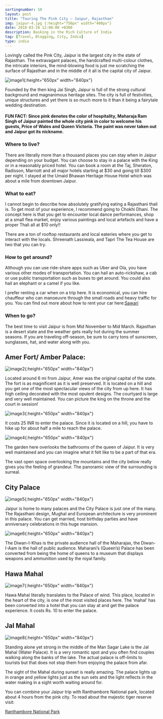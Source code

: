 ```yaml
---
sortingnumber: 10
layout: post
title: "Touring The Pink City – Jaipur, Rajasthan"
img: jaipur-4.jpg {:height="750px" width="400px"}
date: 2018-03-28 12:00:00 +0300
description: Basking in the Rich Culture of India
tag: [Travel, Blogging, City, India]
type: india
---
```


Lovingly called the Pink City, Jaipur is the largest city in the state of Rajasthan. The extravagant palaces, the handcrafted multi-colour clothes, the intricate interiors, the mind-blowing food is just me scratching the surface of Rajasthan and in the middle of it all is the capital city of Jaipur.

![image1]({{site.baseurl}}/assets/img/jaipur-1.JPG){:height="650px" width="840px"}

Founded by the then king Jai Singh, Jaipur is full of the strong cultural background and magnanimous heritage sites. The city is full of festivities, unique structures and yet there is so much more to it than it being a fairytale wedding destination.

#### FUN FACT: Since pink denotes the color of hospitality, Maharaja Ram Singh of Jaipur painted the whole city pink in color to welcome his guests, Price of Wales and Queen Victoria. The paint was never taken out and Jaipur got its nickname.

### Where to live?
There are literally more than a thousand places you can stay when in Jaipur depending on your budget. You can choose to stay in a palace with the King or in a reasonably priced hotel. You can book a room at the Taj, Sheraton, Radisson, Marriott and all major hotels starting at $30 and going till $300 per night. I stayed at the Umaid Bhawan Heritage House Hotel which was about a mile from downtown Jaipur.

### What to eat?
I cannot begin to describe how absolutely gratifying eating a Rajasthani thali is. To get most of your experience, I recommend going to Chokhi Dhani.  The concept here is that you get to encounter local dance performances, shop at a small flea market, enjoy various paintings and local artefacts and have a proper Thali all at $10 only!!

There are a ton of rooftop restaurants and local eateries where you get to interact with the locals. Shreenath Lassiwala, and Tapri The Tea House are two that you can try.

### How to get around?
Although you can use ride-share apps such as Uber and Ola, you have various other modes of transportation. You can hail an auto-rickshaw, a cab or use public transportation such as buses to get around. You could also hail an elephant or a camel if you like.

I prefer renting a car when on a trip here. It is economical, you can hire chauffeur who can manoeuvre through the small roads and heavy traffic for you. You can find out more about how to rent your car here:[Sawari](www.savaari.com)

### When to go?
The best time to visit Jaipur is from Mid November to Mid March. Rajasthan is a desert state and the weather gets really hot during the summer seasons. If you are traveling off-season, be sure to carry tons of sunscreen, sunglasses, hat, and water along with you.

## Amer Fort/ Amber Palace:

![image2]({{site.baseurl}}/assets/img/jaipur-2.jpg){:height="650px" width="840px"}

Located around 6 mi from Jaipur, Amer was the original capital of the state. The fort is as magnificent as it is well preserved. It is located on a hill and you get one of the most spectacular views of the city from up here. It has high ceiling decorated with the most opulent designs. The courtyard is large and very well maintained. You can picture the king on the throne and the court in session!

![image3]({{site.baseurl}}/assets/img/jaipur-3.jpg){:height="650px" width="840px"}

It costs 25 INR to enter the palace. Since it is located on a hill, you have to hike up for about half a mile to reach the palace.

![image4]({{site.baseurl}}/assets/img/jaipur-4.jpg){:height="650px" width="840px"}

The garden here overlooks the bathrooms of the queen of Jaipur. It is very well maintained and you can imagine what it felt like to be a part of that era.

The vast open space overlooking the mountains and the city below really gives you the feeling of grandeur. The panoramic view of the surrounding is surreal.

## City Palace

![image5]({{site.baseurl}}/assets/img/jaipur-5.jpg){:height="650px" width="840px"}

Jaipur is home to many palaces and the City Palace is just one of the many. The Rajasthani design, Mughal and European architecture is very prominent in this palace. You can get married, host birthday parties and have anniversary celebrations in this huge mansion.

![image6]({{site.baseurl}}/assets/img/jaipur-6.jpg){:height="650px" width="840px"}

The Diwan-I-Khas is the private audience hall of the Maharajas, the Diwan-I-Aam is the hall of public audience. Maharani’s (Queen’s) Palace has been converted from being the home of queens to a museum that displays weapons and ammunition used by the royal family.

## Hawa Mahal

![image7]({{site.baseurl}}/assets/img/jaipur-7.jpg){:height="650px" width="840px"}

Hawa Mahal literally translates to the Palace of wind. This place, located in the heart of the city, is one of the most visited places here. The ‘mahal’ has been converted into a hotel that you can stay at and get the palace experience. It costs Rs. 10 to enter the palace.

## Jal Mahal

![image8]({{site.baseurl}}/assets/img/jaipur-8.png){:height="650px" width="840px"}

Standing alone yet strong in the middle of the Man Sagar Lake is the Jal Mahal (Water Palace). It is a very romantic spot and you often find couples walking along the banks of the lake. The actual palace is off-limits to tourists but that does not stop them from enjoying the palace from afar.

The sight of the Mahal during sunset is really amazing. The palace lights up in orange and yellow lights just as the sun sets and the light reflects in the water making in a sight worth waiting around for.

You can combine your Jaipur trip with Ranthambore National park, located about 4 hours from the pink city. To read about the majestic tiger reserve visit:

[Ranthambore National Park](https://theduckingtraveller.wordpress.com/2018/03/09/ranthambore-national-park-rajasthan/)
